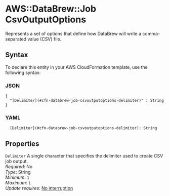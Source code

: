 # AWS::DataBrew::Job CsvOutputOptions<a name="aws-properties-databrew-job-csvoutputoptions"></a>

Represents a set of options that define how DataBrew will write a comma\-separated value \(CSV\) file\.

## Syntax<a name="aws-properties-databrew-job-csvoutputoptions-syntax"></a>

To declare this entity in your AWS CloudFormation template, use the following syntax:

### JSON<a name="aws-properties-databrew-job-csvoutputoptions-syntax.json"></a>

```
{
  "[Delimiter](#cfn-databrew-job-csvoutputoptions-delimiter)" : String
}
```

### YAML<a name="aws-properties-databrew-job-csvoutputoptions-syntax.yaml"></a>

```
  [Delimiter](#cfn-databrew-job-csvoutputoptions-delimiter): String
```

## Properties<a name="aws-properties-databrew-job-csvoutputoptions-properties"></a>

`Delimiter` <a name="cfn-databrew-job-csvoutputoptions-delimiter"></a>
A single character that specifies the delimiter used to create CSV job output\.  
_Required_: No  
_Type_: String  
_Minimum_: `1`  
_Maximum_: `1`  
_Update requires_: [No interruption](https://docs.aws.amazon.com/AWSCloudFormation/latest/UserGuide/using-cfn-updating-stacks-update-behaviors.html#update-no-interrupt)
